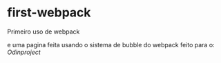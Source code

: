 # first-webpack
Primeiro uso de webpack


e uma pagina feita usando o sistema de bubble do webpack 
feito para o: *Odinproject*
